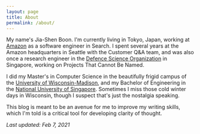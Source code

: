 ```yaml
---
layout: page
title: About
permalink: /about/
---
```


My name's Jia-Shen Boon. I'm currently living in Tokyo, Japan, working at [Amazon](https://amazon.jobs/) as a software engineer in Search. I spent several years at the Amazon headquarters in Seattle with the Customer Q&A team, and was also once a research engineer in the [Defence Science Organization](https://www.dso.org.sg/) in Singapore, working on Projects That Cannot Be Named.

I did my Master's in Computer Science in the beautifully frigid campus of the [University of Wisconsin-Madison](https://www.wisc.edu/), and my Bachelor of Engineering in the [National University of Singapore](https://nus.edu.sg/). Sometimes I miss those cold winter days in Wisconsin, though I suspect that's just the nostalgia speaking.

This blog is meant to be an avenue for me to improve my writing skills, which I'm told is a critical tool for developing clarity of thought.

_Last updated: Feb 7, 2021_